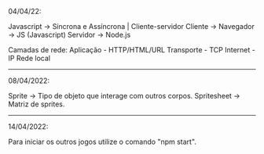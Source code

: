 04/04/22:

Javascript -> Síncrona e Assíncrona | Cliente-servidor 
Cliente -> Navegador -> JS (Javascript)
Servidor -> Node.js

Camadas de rede:
Aplicação - HTTP/HTML/URL
Transporte - TCP
Internet - IP
Rede local

----------------------------------------------------------------------------------

08/04/2022:

Sprite -> Tipo de objeto que interage com outros corpos.
Spritesheet -> Matriz de sprites.

----------------------------------------------------------------------------------

14/04/2022:

Para iniciar os outros jogos utilize o comando "npm start".

